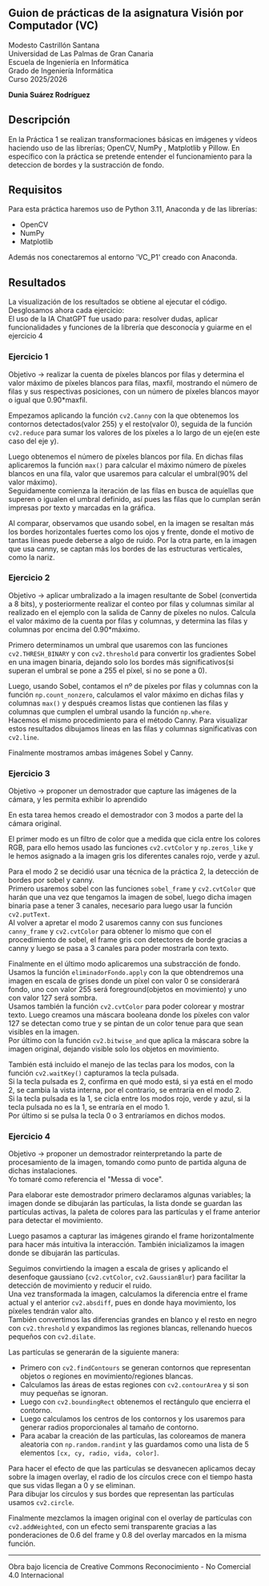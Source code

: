 ## Guion de prácticas de la asignatura Visión por Computador (VC)  
Modesto Castrillón Santana  
Universidad de Las Palmas de Gran Canaria  
Escuela de Ingeniería en Informática  
Grado de Ingeniería Informática  
Curso 2025/2026  

**Dunia Suárez Rodríguez**

<!-- - [Práctica 2](P2/README.md) -->

## Descripción
En la Práctica 1 se realizan transformaciones básicas en imágenes y vídeos haciendo uso de las librerías; OpenCV, NumPy , Matplotlib y Pillow. En específico con la práctica se pretende entender el funcionamiento para la deteccion de bordes y la sustracción de fondo.

## Requisitos
Para esta práctica haremos uso de Python 3.11, Anaconda y de las librerías:  
- OpenCV  
- NumPy  
- Matplotlib 

Además nos conectaremos al entorno 'VC_P1' creado con Anaconda.

## Resultados
La visualización de los resultados se obtiene al ejecutar el código. Desglosamos ahora cada ejercicio:  
El uso de la IA ChatGPT fue usado para: resolver dudas, aplicar funcionalidades y funciones de la librería que desconocía y guiarme en el ejercicio 4

### Ejercicio 1
Objetivo -> realizar la cuenta de píxeles blancos por filas y determina el valor máximo de píxeles blancos para filas, maxfil, mostrando el número de filas y sus respectivas posiciones, con un número de píxeles blancos mayor o igual que 0.90*maxfil.

Empezamos aplicando la función `cv2.Canny` con la que obtenemos los contornos detectados(valor 255) y el resto(valor 0), seguida de la función `cv2.reduce` para sumar los valores de los píxeles a lo largo de un eje(en este caso del eje y).  

Luego obtenemos el número de píxeles blancos por fila. En dichas filas aplicaremos la función `max()` para calcular el máximo número de píxeles blancos en una fila, valor que usaremos para calcular el umbral(90% del valor máximo).  
Seguidamente comienza la iteración de las filas en busca de aquíellas que superen o igualen el umbral definido, así pues las filas que lo cumplan serán impresas por texto y marcadas en la gráfica.

Al comparar, observamos que usando sobel, en la imagen se resaltan más los bordes horizontales fuertes como los ojos y frente, donde el motivo de tantas líneas puede deberse a algo de ruido. Por la otra parte, en la imagen que usa canny, se captan más los bordes de las estructuras verticales, como la nariz.

### Ejercicio 2
Objetivo -> aplicar umbralizado a la imagen resultante de Sobel (convertida a 8 bits), y posteriormente realizar el conteo por filas y columnas similar al realizado en el ejemplo con la salida de Canny de píxeles no nulos. Calcula el valor máximo de la cuenta por filas y columnas, y determina las filas y columnas por encima del 0.90*máximo.

Primero determinamos un umbral que usaremos con las funciones `cv2.THRESH_BINARY` y con `cv2.threshold` para convertir los gradientes Sobel en una imagen binaria, dejando solo los bordes más significativos(si superan el umbral se pone a 255 el píxel, si no se pone a 0).

Luego, usando Sobel, contamos el nº de píxeles por filas y columnas con la función `np.count_nonzero`, calculamos el valor máximo en dichas filas y columnas `max()` y después creamos listas que contienen las filas y columnas que cumplen el umbral usando la función `np.where`.  
Hacemos el mismo procedimiento para el método Canny. Para visualizar estos resultados dibujamos líneas en las filas y columnas significativas con `cv2.line`.

Finalmente mostramos ambas imágenes Sobel y Canny.

### Ejercicio 3
Objetivo ->  proponer un demostrador que capture las imágenes de la cámara, y les permita exhibir lo aprendido

En esta tarea hemos creado el demostrador con 3 modos a parte del la cámara original.

El primer modo es un filtro de color que a medida que cicla entre los colores RGB, para ello hemos usado las funciones `cv2.cvtColor` y `np.zeros_like` y le hemos asignado a la imagen gris los diferentes canales rojo, verde y azul.

Para el modo 2 se decidió usar una técnica de la práctica 2, la detección de bordes por sobel y canny.  
Primero usaremos sobel con las funciones `sobel_frame` y `cv2.cvtColor` que harán que una vez que tengamos la imagen de sobel, luego dicha imagen binaria pase a tener 3 canales, necesario para luego usar la función `cv2.putText`.  
Al volver a apretar el modo 2 usaremos canny con sus funciones `canny_frame` y `cv2.cvtColor` para obtener lo mismo que con el procedimiento de sobel, el frame gris con detectores de borde gracias a canny y luego se pasa a 3 canales para poder mostrarla con texto.

Finalmente en el último modo aplicaremos una substracción de fondo.  
Usamos la función `eliminadorFondo.apply` con la que obtendremos una imagen en escala de grises donde un píxel con valor 0 se considerará fondo, uno con valor 255 será foreground(objetos en movimiento) y uno con valor 127 será sombra.  
Usamos también la función `cv2.cvtColor` para poder colorear y mostrar texto. Luego creamos una máscara booleana donde los píxeles con valor 127 se detectan como true y se pintan de un color tenue para que sean visibles en la imagen.  
Por último con la función `cv2.bitwise_and` que aplica la máscara sobre la imagen original, dejando visible solo los objetos en movimiento.

También está incluido el manejo de las teclas para los modos, con la función `cv2.waitKey()` capturamos la tecla pulsada.  
Si la tecla pulsada es 2, confirma en qué modo está, si ya está en el modo 2, se cambia la vista interna, por el contrario, se entraría en el modo 2.  
Si la tecla pulsada es la 1, se cicla entre los modos rojo, verde y azul, si la tecla pulsada no es la 1, se entraría en el modo 1.  
Por último si se pulsa la tecla 0 o 3 entraríamos en dichos modos.

### Ejercicio 4
Objetivo -> proponer un demostrador reinterpretando la parte de procesamiento de la imagen, tomando como punto de partida alguna de dichas instalaciones.  
Yo tomaré como referencia el "Messa di voce".

Para elaborar este demostrador primero declaramos algunas variables; la imagen donde se dibujarán las partículas, la lista donde se guardan las partículas activas, la paleta de colores para las partículas y el frame anterior para detectar el movimiento.

Luego pasamos a capturar las imágenes girando el frame horizontalmente para hacer más intuitiva la interacción. También inicializamos la imagen donde se dibujarán las partículas.

Seguimos convirtiendo la imagen a escala de grises y aplicando el desenfoque gaussiano (`cv2.cvtColor`, `cv2.GaussianBlur`) para facilitar la detección de movimiento y reducir el ruido.  
Una vez transformada la imagen, calculamos la diferencia entre el frame actual y el anterior `cv2.absdiff`, pues en donde haya movimiento, los píxeles tendrán valor alto.  
También convertimos las diferencias grandes en blanco y el resto en negro con `cv2.threshold` y expandimos las regiones blancas, rellenando huecos pequeños con `cv2.dilate`.

Las partículas se generarán de la siguiente manera:  
- Primero con `cv2.findContours` se generan contornos que representan objetos o regiones en movimiento/regiones blancas.  
- Calculamos las áreas de estas regiones con `cv2.contourArea` y si son muy pequeñas se ignoran.  
- Luego con `cv2.boundingRect` obtenemos el rectángulo que encierra el contorno.  
- Luego calculamos los centros de los contornos y los usaremos para generar radios proporcionales al tamaño de contorno.  
- Para acabar la creación de las partículas, las coloreamos de manera aleatoria con `np.random.randint` y las guardamos como una lista de 5 elementos `[cx, cy, radio, vida, color]`.

Para hacer el efecto de que las partículas se desvanecen aplicamos decay sobre la imagen overlay, el radio de los círculos crece con el tiempo hasta que sus vidas llegan a 0 y se eliminan.  
Para dibujar los círculos y sus bordes que representan las partículas usamos `cv2.circle`.

Finalmente mezclamos la imagen original con el overlay de partículas con `cv2.addWeighted`, con un efecto semi transparente gracias a las ponderaciones de 0.6 del frame y 0.8 del overlay marcados en la misma función.

<!-- - [Práctica 3](P3/README.md) -->
<!-- - [Práctica 4](P4/README.md) -->
<!-- - [Práctica 5](P5/README.md) -->
<!-- - [Práctica 6](P6/README.md) -->
<!-- - [Práctica 7](P7/README.md) -->
<!-- - [Trabajo](Trabajo/README.md) -->

***
Obra bajo licencia de Creative Commons Reconocimiento - No Comercial 4.0 Internacional
